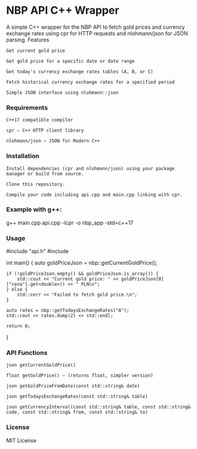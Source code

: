 # NBP API C++ Wrapper

A simple C++ wrapper for the NBP API to fetch gold prices and currency exchange rates using cpr for HTTP requests and nlohmann/json for JSON parsing.
Features

    Get current gold price

    Get gold price for a specific date or date range

    Get today's currency exchange rates tables (A, B, or C)

    Fetch historical currency exchange rates for a specified period

    Simple JSON interface using nlohmann::json

### Requirements

    C++17 compatible compiler

    cpr — C++ HTTP client library

    nlohmann/json — JSON for Modern C++

### Installation

    Install dependencies (cpr and nlohmann/json) using your package manager or build from source.

    Clone this repository.

    Compile your code including api.cpp and main.cpp linking with cpr.

### Example with g++:

g++ main.cpp api.cpp -lcpr -o nbp_app -std=c++17

### Usage

#include "api.h"
#include <iostream>

int main() {
    auto goldPriceJson = nbp::getCurrentGoldPrice();

    if (!goldPriceJson.empty() && goldPriceJson.is_array()) {
        std::cout << "Current gold price: " << goldPriceJson[0]["cena"].get<double>() << " PLN\n";
    } else {
        std::cerr << "Failed to fetch gold price.\n";
    }

    auto rates = nbp::getTodaysExchangeRates("A");
    std::cout << rates.dump(2) << std::endl;

    return 0;
}

### API Functions

    json getCurrentGoldPrice()

    float getGoldPrice() — (returns float, simpler version)

    json getGoldPriceFromDate(const std::string& date)

    json getTodaysExchangeRates(const std::string& table)

    json getCurrencyInterval(const std::string& table, const std::string& code, const std::string& from, const std::string& to)

### License

MIT License

